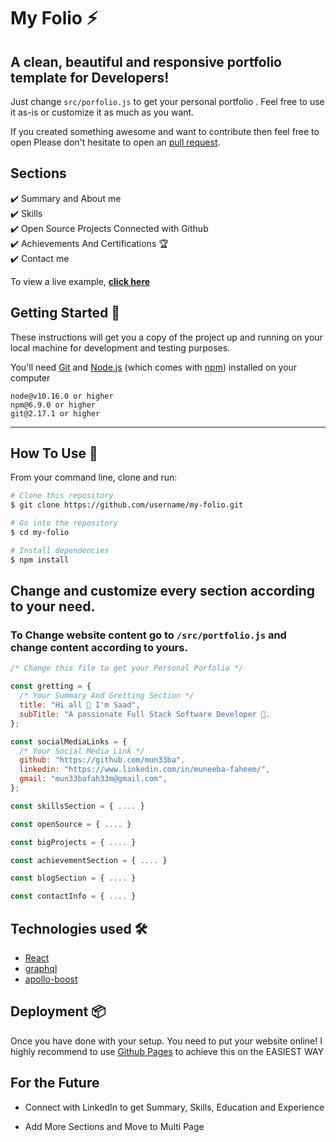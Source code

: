 # My Folio ⚡️ 

## A clean, beautiful and responsive portfolio template for Developers!

Just change `src/porfolio.js` to get your personal portfolio . Feel free to use it as-is or customize it as much as you want. 

If you created something awesome and want to contribute then feel free to open Please don't hesitate to open an [pull request](https://github.com/mun33ba/my-folio/pulls).

## Sections 
✔️ Summary and About me\
✔️ Skills \
✔️ Open Source Projects Connected with Github\
✔️ Achievements And Certifications 🏆\
✔️ Contact me

To view a live example, **[click here](https://mun33ba.github.io/)**


## Getting Started 🚀

These instructions will get you a copy of the project up and running on your local machine for development and testing purposes.

You'll need [Git](https://git-scm.com) and [Node.js](https://nodejs.org/en/download/) (which comes with [npm](http://npmjs.com)) installed on your computer

```
node@v10.16.0 or higher
npm@6.9.0 or higher
git@2.17.1 or higher
```

---

## How To Use 🔧

From your command line, clone and run:

```bash
# Clone this repository
$ git clone https://github.com/username/my-folio.git

# Go into the repository
$ cd my-folio

# Install dependencies
$ npm install

```
## Change and customize every section according to your need.

### To Change website content go to `/src/portfolio.js` and change content according to yours.

```javascript
/* Change this file to get your Personal Porfolio */

const gretting = {
  /* Your Summary And Gretting Section */
  title: "Hi all 👋 I'm Saad",
  subTitle: "A passionate Full Stack Software Developer 🚀.
};

const socialMediaLinks = {
  /* Your Social Media Link */
  github: "https://github.com/mun33ba",
  linkedin: "https://www.linkedin.com/in/muneeba-faheem/",
  gmail: "mun33bafah33m@gmail.com",
};

const skillsSection = { .... }

const openSource = { .... } 

const bigProjects = { .... }

const achievementSection = { .... }

const blogSection = { .... }

const contactInfo = { .... }

```
## Technologies used 🛠️

- [React](https://reactjs.org/)
- [graphql](https://graphql.org/) 
- [apollo-boost](https://www.apollographql.com/docs/react/get-started/) 

## Deployment 📦 
Once you have done with your setup. You need to put your website online!
I highly recommend to use [Github Pages](https://create-react-app.dev/docs/deployment/#github-pages) to achieve this on the EASIEST WAY

## For the Future 

- Connect with LinkedIn to get Summary, Skills, Education and Experience

- Add More Sections and Move to Multi Page
